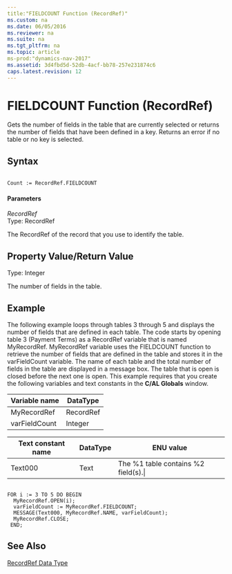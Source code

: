 ```yaml
---
title:"FIELDCOUNT Function (RecordRef)"
ms.custom: na
ms.date: 06/05/2016
ms.reviewer: na
ms.suite: na
ms.tgt_pltfrm: na
ms.topic: article
ms-prod:"dynamics-nav-2017"
ms.assetid: 3d4fbd5d-52db-4acf-bb78-257e231874c6
caps.latest.revision: 12
---
```

# FIELDCOUNT Function (RecordRef)
Gets the number of fields in the table that are currently selected or returns the number of fields that have been defined in a key. Returns an error if no table or no key is selected.  
  
## Syntax  
  
```  
  
Count := RecordRef.FIELDCOUNT  
```  
  
#### Parameters  
 *RecordRef*  
 Type: RecordRef  
  
 The RecordRef of the record that you use to identify the table.  
  
## Property Value\/Return Value  
 Type: Integer  
  
 The number of fields in the table.  
  
## Example  
 The following example loops through tables 3 through 5 and displays the number of fields that are defined in each table. The code starts by opening table 3 \(Payment Terms\) as a RecordRef variable that is named MyRecordRef. MyRecordRef variable uses the FIELDCOUNT function to retrieve the number of fields that are defined in the table and stores it in the varFieldCount variable. The name of each table and the total number of fields in the table are displayed in a message box. The table that is open is closed before the next one is open. This example requires that you create the following variables and text constants in the **C\/AL Globals** window.  
  
|Variable name|DataType|  
|-------------------|--------------|  
|MyRecordRef|RecordRef|  
|varFieldCount|Integer|  
  
|Text constant name|DataType|ENU value|  
|------------------------|--------------|---------------|  
|Text000|Text|The %1 table contains %2 field\(s\).\\|  
  
```  
  
FOR i := 3 TO 5 DO BEGIN  
  MyRecordRef.OPEN(i);  
  varFieldCount := MyRecordRef.FIELDCOUNT;  
  MESSAGE(Text000, MyRecordRef.NAME, varFieldCount);  
  MyRecordRef.CLOSE;  
 END;  
```  
  
## See Also  
 [RecordRef Data Type](RecordRef-Data-Type.md)